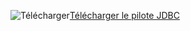 ![Télécharger](../ssms/media/download-icon.png)[Télécharger le pilote JDBC](../connect/jdbc/download-microsoft-jdbc-driver-for-sql-server.md)
